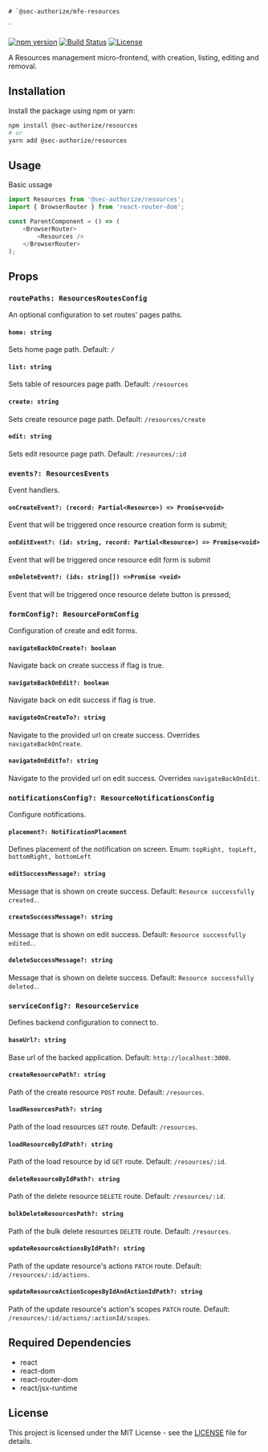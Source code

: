     # `@sec-authorize/mfe-resources
`

[![npm version](https://img.shields.io/npm/v/@alx_rajic_auth/resources.svg)](https://www.npmjs.com/package/@alx_rajic_auth/resources)
[![Build Status](https://img.shields.io/travis/your-username/your-package-name.svg)](https://travis-ci.org/your-username/your-package-name)
[![License](https://img.shields.io/npm/l/your-package-name.svg)](https://github.com/your-username/your-package-name/blob/main/LICENSE)

A Resources management micro-frontend, with creation, listing, editing and removal. 

## Installation

Install the package using npm or yarn:

```bash
npm install @sec-authorize/resources
# or
yarn add @sec-authorize/resources
```

## Usage

Basic ussage

```javascript
import Resources from '@sec-authorize/resources';
import { BrowserRouter } from 'react-router-dom';

const ParentComponent = () => (
    <BrowserRouter>
        <Resources />
    </BrowserRouter>
);
```

## Props

### `routePaths: ResourcesRoutesConfig`

An optional configuration to set routes' pages paths.

#### `home: string`
Sets home page path. Default: `/`

#### `list: string`
Sets table of resources page path. Default: `/resources`

#### `create: string`
Sets create resource page path. Default: `/resources/create`

#### `edit: string`
Sets edit resource page path. Default: `/resources/:id`

### `events?: ResourcesEvents`

Event handlers.

#### `onCreateEvent?: (record: Partial<Resource>) => Promise<void>`
Event that will be triggered once resource creation form is submit;

#### `onEditEvent?: (id: string, record: Partial<Resource>) => Promise<void>`
Event that will be triggered once resource edit form is submit

#### `onDeleteEvent?: (ids: string[]) =>Promise <void>`
Event that will be triggered once resource delete button is pressed;

### `formConfig?: ResourceFormConfig`

Configuration of create and edit forms.

#### `navigateBackOnCreate?: boolean`

Navigate back on create success if flag is true.

#### `navigateBackOnEdit?: boolean`

Navigate back on edit success if flag is true.

#### `navigateOnCreateTo?: string`

Navigate to the provided url on create success. Overrides `navigateBackOnCreate`.

#### `navigateOnEditTo?: string`

Navigate to the provided url on edit success. Overrides `navigateBackOnEdit`.

### `notificationsConfig?: ResourceNotificationsConfig`

Configure notifications.

#### `placement?: NotificationPlacement`

Defines placement of the notification on screen. Enum: `topRight, topLeft, bottomRight, bottomLeft`

#### `editSuccessMessage?: string`

Message that is shown on create success. Default: `Resource successfully created.`.

#### `createSuccessMessage?: string`

Message that is shown on edit success. Default: `Resource successfully edited.`.

#### `deleteSuccessMessage?: string`

Message that is shown on delete success. Default: `Resource successfully deleted.`.

### `serviceConfig?: ResourceService`

Defines backend configuration to connect to.

#### `baseUrl?: string`

Base url of the backed application. Default: `http://localhost:3000`.

#### `createResourcePath?: string`

Path of the create resource `POST` route. Default: `/resources`.

#### `loadResourcesPath?: string`

Path of the load resources `GET` route. Default: `/resources`.

#### `loadResourceByIdPath?: string`

Path of the load resource by id `GET` route. Default: `/resources/:id`.

#### `deleteResourceByIdPath?: string`

Path of the delete resource `DELETE` route. Default: `/resources/:id`.

#### `bulkDeleteResourcesPath?: string`

Path of the bulk delete resources `DELETE` route. Default: `/resources`.

#### `updateResourceActionsByIdPath?: string`

Path of the update resource's actions `PATCH` route. Default: `/resources/:id/actions`.

#### `updateResourceActionScopesByIdAndActionIdPath?: string`

Path of the update resource's action's scopes `PATCH` route. Default: `/resources/:id/actions/:actionId/scopes`.

## Required Dependencies

- react
- react-dom
- react-router-dom
- react/jsx-runtime

## License

This project is licensed under the MIT License - see the [LICENSE](https://github.com/your-username/@alx_rajic_auth/resources/blob/main/LICENSE) file for details.
